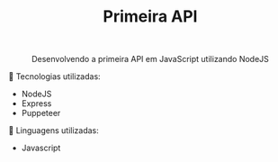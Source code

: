 <h1 align="center">Primeira API</h1>
<br>
 <p align="center">Desenvolvendo a primeira API em JavaScript utilizando NodeJS</p>
 

 <p>&#128640 Tecnologias utilizadas:</p>
 <ul>
 <li>NodeJS</li>
 <li>Express</li>
 <li>Puppeteer</li>
</ul>

<p>&#128640 Linguagens utilizadas:</p>
 <ul>
 <li>Javascript</li>
</ul>